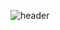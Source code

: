 ![header](https://capsule-render.vercel.app/api?type=waving&color=gradient&height=256&section=header&text=print("Hello%20World!")&fontSize=55&animation=fadeIn&fontAlignY=38&desc=Welcome%20to%20our%20GitHub%20profile!%20We%20are%20learning%20Python!&descAlignY=51&descAlign=62)
